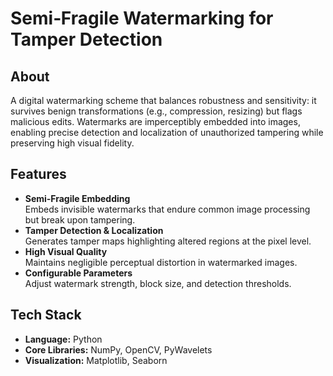 # Semi‑Fragile Watermarking for Tamper Detection

## About
A digital watermarking scheme that balances robustness and sensitivity: it survives benign transformations (e.g., compression, resizing) but flags malicious edits. Watermarks are imperceptibly embedded into images, enabling precise detection and localization of unauthorized tampering while preserving high visual fidelity.

## Features
- **Semi‑Fragile Embedding**  
  Embeds invisible watermarks that endure common image processing but break upon tampering.
- **Tamper Detection & Localization**  
  Generates tamper maps highlighting altered regions at the pixel level.
- **High Visual Quality**  
  Maintains negligible perceptual distortion in watermarked images.
- **Configurable Parameters**  
  Adjust watermark strength, block size, and detection thresholds.

## Tech Stack
- **Language:** Python
- **Core Libraries:** NumPy, OpenCV, PyWavelets  
- **Visualization:** Matplotlib, Seaborn  
